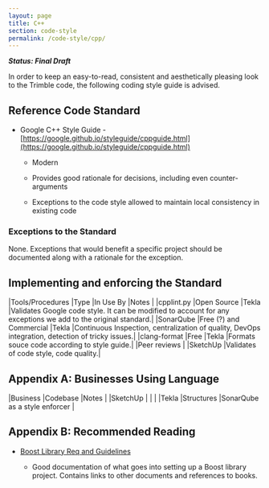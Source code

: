 ```yaml
---
layout: page
title: C++
section: code-style
permalink: /code-style/cpp/
---
```


**_Status: Final Draft_**

In order to keep an easy-to-read, consistent and aesthetically pleasing look to the Trimble code, the following coding style guide is advised.

## Reference Code Standard

* Google C++ Style Guide - [https://google.github.io/styleguide/cppguide.html](https://google.github.io/styleguide/cppguide.html)

    * Modern

    * Provides good rationale for decisions, including even counter-arguments

    * Exceptions to the code style allowed to maintain local consistency in existing code

### Exceptions to the Standard

None. Exceptions that would benefit a specific project should be documented along with a rationale for the exception.

## Implementing and enforcing the Standard

|Tools/Procedures |Type                    |In Use By |Notes |
|cpplint.py       |Open Source             |Tekla     |Validates Google code style. It can be modified to account for any exceptions we add to the original standard.|
|SonarQube        |Free (?) and Commercial |Tekla     |Continuous Inspection, centralization of quality, DevOps integration, detection of tricky issues.|
|clang-format     |Free                    |Tekla     |Formats souce code according to style guide.|
|Peer reviews     |                        |SketchUp  |Validates of code style, code quality.|

## Appendix A: Businesses Using Language

|Business |Codebase   |Notes                          |
|SketchUp |           |                               |
|Tekla    |Structures |SonarQube as a  style enforcer |

## Appendix B: Recommended Reading

* [Boost Library Req and Guidelines](http://www.boost.org/development/requirements.html)

    * Good documentation of what goes into setting up a Boost library project. Contains links to other documents and references to books.
